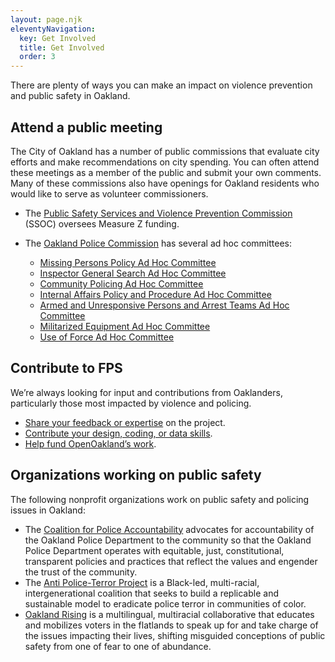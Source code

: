 ```yaml
---
layout: page.njk
eleventyNavigation:
  key: Get Involved
  title: Get Involved
  order: 3
---
```


There are plenty of ways you can make an impact on violence prevention and public safety in Oakland.

## Attend a public meeting

The City of Oakland has a number of public commissions that evaluate city efforts and make recommendations on city spending. You can often attend these meetings as a member of the public and submit your own comments. Many of these commissions also have openings for Oakland residents who would like to serve as volunteer commissioners.

- The [Public Safety Services and Violence Prevention Commission](https://www.oaklandca.gov/boards-commissions/public-safety-and-services-violence-prevention-oversight-commission) (SSOC) oversees Measure Z funding.
- The [Oakland Police Commission](https://www.oaklandca.gov/boards-commissions/police-commission) has several ad hoc committees:

  - [Missing Persons Policy Ad Hoc Committee](https://www.oaklandca.gov/resources/missing-persons-policy-ad-hoc-commitee)
  - [Inspector General Search Ad Hoc Committee](https://www.oaklandca.gov/topics/inspector-general-search-ad-hoc-committee)
  - [Community Policing Ad Hoc Committee](https://www.oaklandca.gov/topics/community-policing-ad-hoc-committee)
  - [Internal Affairs Policy and Procedure Ad Hoc Committee](https://www.oaklandca.gov/resources/internal-affairs-division-investigative-procedures-manual-policy-ad-hoc)
  - [Armed and Unresponsive Persons and Arrest Teams Ad Hoc Committee](https://www.oaklandca.gov/topics/armed-and-unresponsive-persons-and-arrest-teams-hoc-committee)
  - [Militarized Equipment Ad Hoc Committee](https://www.oaklandca.gov/resources/ad-hoc-committee-on-militarized-equipment)
  - [Use of Force Ad Hoc Committee](https://www.oaklandca.gov/topics/opd-use-of-force-policy-ad-hoc-committee)

## Contribute to FPS

We’re always looking for input and contributions from Oaklanders, particularly those most impacted by violence and policing.

- [Share your feedback or expertise](https://bit.ly/fps-interest) on the project.
- [Contribute your design, coding, or data skills](https://github.com/openoakland/funding-public-safety).
- [Help fund OpenOakland’s work](https://openoakland.org/donate).

## Organizations working on public safety
The following nonprofit organizations work on public safety and policing issues in Oakland:

- The [Coalition for Police Accountability](https://www.coalitionforpoliceaccountability.com/about) advocates for accountability of the Oakland Police Department to the community so that the Oakland Police Department operates with equitable, just, constitutional, transparent policies and practices that reflect the values and engender the trust of the community.
- The [Anti Police-Terror Project](https://www.antipoliceterrorproject.org/) is a Black-led, multi-racial, intergenerational coalition that seeks to build a replicable and sustainable model to eradicate police terror in communities of color.
- [Oakland Rising](https://www.oaklandrising.org/) is a multilingual, multiracial collaborative that educates and mobilizes voters in the flatlands to speak up for and take charge of the issues impacting their lives, shifting misguided conceptions of public safety from one of fear to one of abundance.
